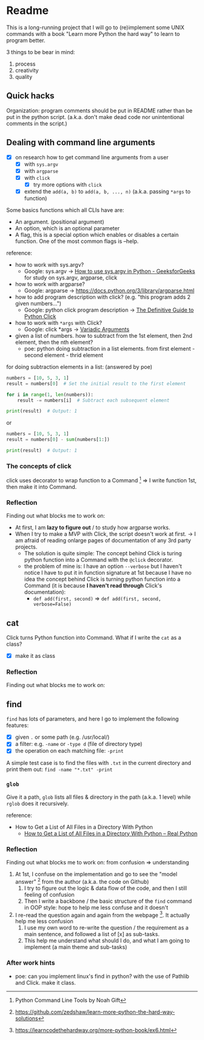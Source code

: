 # Readme

This is a long-running project that I will go to (re)implement some UNIX commands with a book "Learn more Python the hard way" to learn to program better.

3 things to be bear in mind:
1. process
2. creativity
3. quality

## Quick hacks

Organization: program comments should be put in README rather than be put in the python script. (a.k.a. don't make dead code nor unintentional comments in the script.)

## Dealing with command line arguments

- [x] on research how to get command line arguments from a user
    - [x] with `sys.argv`
    - [x] with `argparse`
    - [x] with `click`
        - [x] try more options with `click` 
    - [x] extend the `add(a, b)` to `add(a, b, ..., n)` (a.k.a. passing `*args` to function)

Some basics functions which all CLIs have are:
- An argument. (positional argument)
- An option, which is an optional parameter
- A flag, this is a special option which enables or disables a certain function. One of the most common flags is –help.

reference:
- how to work with sys.argv?
    - Google: sys.argv -> [How to use sys.argv in Python - GeeksforGeeks](https://www.geeksforgeeks.org/how-to-use-sys-argv-in-python/) for study on sys.argv, argparse, click
- how to work with argparse?
    - Google: argparse -> https://docs.python.org/3/library/argparse.html
- how to add program description with click? (e.g. "this program adds 2 given numbers...")
    - Google: python click program description -> [The Definitive Guide to Python Click](https://www.assemblyai.com/blog/the-definitive-guide-to-python-click/#:~:text=Click%2C%20or%20“Command%20Line%20Interface,loading%20of%20subcommands%20at%20runtime.)
- how to work with `*args` with Click?
    - Google: click *args -> [Variadic Arguments](https://click.palletsprojects.com/en/8.1.x/arguments/)
- given a list of numbers. how to subtract from the 1st element, then 2nd element, then the nth element?
    - poe: python doing subtraction in a list elements. from first element - second element - thrid element

for doing subtraction elements in a list: (answered by poe)
```python
numbers = [10, 5, 3, 1]
result = numbers[0]  # Set the initial result to the first element

for i in range(1, len(numbers)):
    result -= numbers[i]  # Subtract each subsequent element

print(result)  # Output: 1
```

or 
```python
numbers = [10, 5, 3, 1]
result = numbers[0] - sum(numbers[1:])

print(result)  # Output: 1
```

### The concepts of click

click uses decorator to wrap function to a Command [^click]
=> I write function 1st, then make it into Command.

[^click]: Python Command Line Tools by Noah Gift 

### Reflection

Finding out what blocks me to work on:
- At first, I am **lazy to figure out** / to study how argparse works.
- When I try to make a MVP with Click, the script doesn't work at first. -> I am afraid of reading onlarge pages of documentation of any 3rd party projects.
    - The solution is quite simple: The concept behind Click is turing python function into a Command with the `@click` decorator.
    - the problem of mine is: I have an option `--verbose` but I haven't notice I have to put it in function signature at 1st because I have no idea the concept behind Click is turning python function into a Command (it is because **I haven't read through** Click's documentation):
        - `def add(first, second)` => `def add(first, second, verbose=False)` 


## cat

Click turns Python function into Command.
What if I write the `cat` as a class?

- [x] make it as class

### Reflection

Finding out what blocks me to work on:

## find

`find` has lots of parameters, and here I go to implement the following features:
- [x] given `.` or some path (e.g. /usr/local/)
- [x] a filter: e.g. `-name` or `-type d` (file of directory type)
- [x] the operation on each matching file: `-print`

A simple test case is to find the files with `.txt` in the current directory and print them out: `find -name "*.txt" -print`

### `glob`

Give it a path, `glob` lists all files & directory in the path (a.k.a. 1 level) while `rglob` does it recursively.

reference:
- How to Get a List of All Files in a Directory With Python
    - [How to Get a List of All Files in a Directory With Python – Real Python](https://realpython.com/get-all-files-in-directory-python/)

### Reflection

Finding out what blocks me to work on:
from confusion => understanding

1. At 1st, I confuse on the implementation and go to see the "model answer" [^1] from the author (a.k.a. the code on Github)
    1. I try to figure out the logic & data flow of the code, and then I still feeling of confusion
    2. Then I write a backbone / the basic structure of the `find` command in OOP style: hope to help me less confuse and it doesn't
2. I re-read the question again and again from the webpage [^2]. It actually help me less confusion
    1. I use my own word to re-write the question / the requirement as a main sentence, and followed a list of [x] as sub-tasks.
    2. This help me understand what should I do, and what I am going to implement (a main theme and sub-tasks)

[^1]: https://github.com/zedshaw/learn-more-python-the-hard-way-solutions
[^2]: https://learncodethehardway.org/more-python-book/ex6.html

### After work hints

- poe: can you implement linux's find in python? with the use of Pathlib and Click. make it class.
